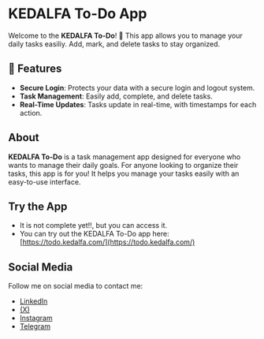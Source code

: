
# KEDALFA To-Do App

Welcome to the **KEDALFA To-Do**! 🎉 This app allows you to manage your daily tasks easiliy. Add, mark, and delete tasks to stay organized.

## 🚀 Features

- **Secure Login**: Protects your data with a secure login and logout system.
- **Task Management**: Easily add, complete, and delete tasks.
- **Real-Time Updates**: Tasks update in real-time, with timestamps for each action.

## About

**KEDALFA To-Do** is a task management app designed for everyone who wants to manage their daily goals. For anyone looking to organize their tasks, this app is for you! It helps you manage your tasks easily with an easy-to-use interface.

## Try the App

- It is not complete yet!!, but you can access it.
- You can try out the KEDALFA To-Do app here: [https://todo.kedalfa.com/](https://todo.kedalfa.com/)

## Social Media

Follow me on social media to contact me:

- [LinkedIn](https://linkedin.com/in/kedalfa)
- [(X)](https://x.com/kedalfa)
- [Instagram](https://instagram.com/kedalfa)
- [Telegram](https://t.me/kedalfa)
